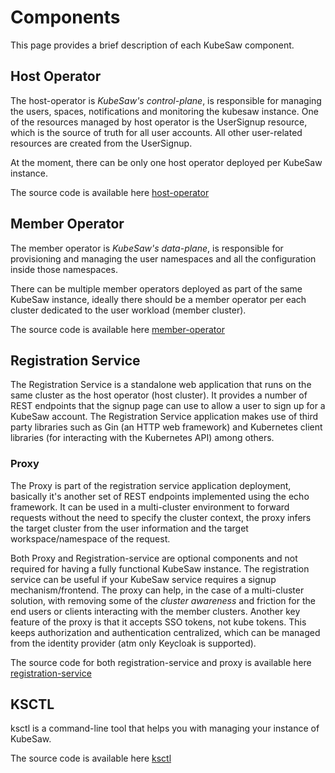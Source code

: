 # Components
This page provides a brief description of each KubeSaw component.

## Host Operator
The host-operator is _KubeSaw's control-plane_, is responsible for managing the users, spaces, notifications and monitoring the kubesaw instance.
One of the resources managed by host operator is the UserSignup resource, which is the source of truth for all user accounts. All other user-related resources are created from the UserSignup.

At the moment, there can be only one host operator deployed per KubeSaw instance.

The source code is available here [host-operator](https://github.com/codeready-toolchain/host-operator)

## Member Operator
The member operator is _KubeSaw's data-plane_, is responsible for provisioning and managing the user namespaces and all the configuration inside those namespaces.

There can be multiple member operators deployed as part of the same KubeSaw instance, ideally there should be a member operator per each cluster dedicated to the user workload (member cluster).

The source code is available here [member-operator](https://github.com/codeready-toolchain/member-operator)

## Registration Service
The Registration Service is a standalone web application that runs on the same cluster as the host operator
(host cluster).
It provides a number of REST endpoints that the signup page can use to allow a user to sign up for a KubeSaw account. 
The Registration Service application makes use of third party libraries such as Gin (an HTTP web framework)
and Kubernetes client libraries (for interacting with the Kubernetes API) among others.

### Proxy
The Proxy is part of the registration service application deployment,
basically it's another set of REST endpoints implemented using the echo framework.
It can be used in a multi-cluster environment to forward requests without the need to specify the cluster context,
the proxy infers the target cluster from the user information and the target workspace/namespace of the request.

Both Proxy and Registration-service are optional components and not required for having a fully functional KubeSaw instance.
The registration service can be useful if your KubeSaw service requires a signup mechanism/frontend.
The proxy can help, in the case of a multi-cluster solution, with removing some of the _cluster awareness_ and friction for the end users or clients interacting with the member clusters. Another key feature of the proxy is that it accepts SSO tokens, not kube tokens. This keeps authorization and authentication centralized, which can be managed from the identity provider (atm only Keycloak is supported).

The source code for both registration-service and proxy is available here [registration-service](https://github.com/codeready-toolchain/registration-service)

## KSCTL
ksctl is a command-line tool that helps you with managing your instance of KubeSaw.

The source code is available here [ksctl](https://github.com/kubesaw/ksctl)
